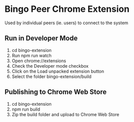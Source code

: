 # Bingo Peer Chrome Extension

Used by individual peers (ie. users) to connect to the system

## Run in Developer Mode
1. cd bingo-extension
2. Run npm run watch
3. Open chrome://extensions
4. Check the Developer mode checkbox
5. Click on the Load unpacked extension button
6. Select the folder bingo-extension/build

## Publishing to Chrome Web Store
1. cd bingo-extension
2. npm run build
3. Zip the build folder and upload to Chrome Web Store